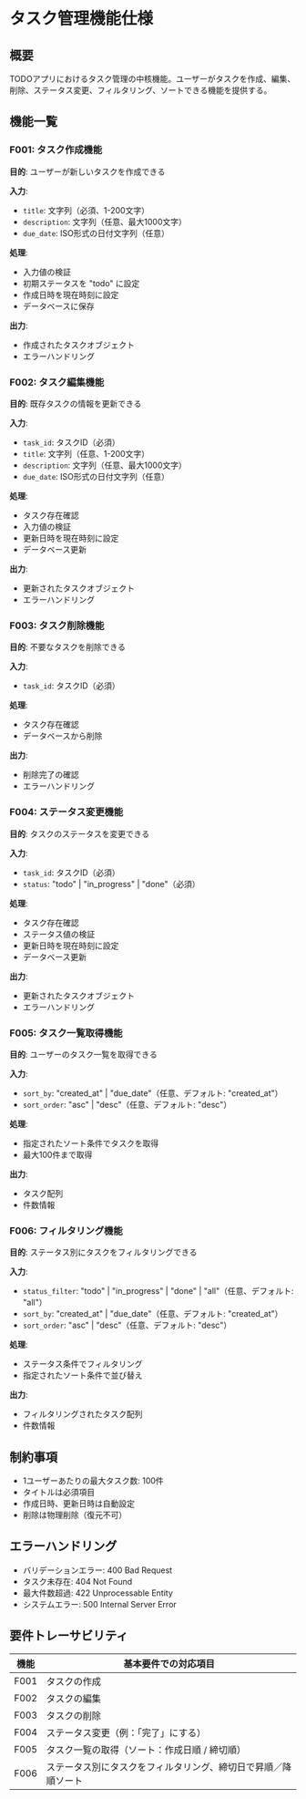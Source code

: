 # タスク管理機能仕様

## 概要

TODOアプリにおけるタスク管理の中核機能。ユーザーがタスクを作成、編集、削除、ステータス変更、フィルタリング、ソートできる機能を提供する。

## 機能一覧

### F001: タスク作成機能
**目的**: ユーザーが新しいタスクを作成できる

**入力**:
- `title`: 文字列（必須、1-200文字）
- `description`: 文字列（任意、最大1000文字）
- `due_date`: ISO形式の日付文字列（任意）

**処理**:
- 入力値の検証
- 初期ステータスを "todo" に設定
- 作成日時を現在時刻に設定
- データベースに保存

**出力**:
- 作成されたタスクオブジェクト
- エラーハンドリング

### F002: タスク編集機能
**目的**: 既存タスクの情報を更新できる

**入力**:
- `task_id`: タスクID（必須）
- `title`: 文字列（任意、1-200文字）
- `description`: 文字列（任意、最大1000文字）  
- `due_date`: ISO形式の日付文字列（任意）

**処理**:
- タスク存在確認
- 入力値の検証
- 更新日時を現在時刻に設定
- データベース更新

**出力**:
- 更新されたタスクオブジェクト
- エラーハンドリング

### F003: タスク削除機能
**目的**: 不要なタスクを削除できる

**入力**:
- `task_id`: タスクID（必須）

**処理**:
- タスク存在確認
- データベースから削除

**出力**:
- 削除完了の確認
- エラーハンドリング

### F004: ステータス変更機能
**目的**: タスクのステータスを変更できる

**入力**:
- `task_id`: タスクID（必須）
- `status`: "todo" | "in_progress" | "done"（必須）

**処理**:
- タスク存在確認
- ステータス値の検証
- 更新日時を現在時刻に設定
- データベース更新

**出力**:
- 更新されたタスクオブジェクト
- エラーハンドリング

### F005: タスク一覧取得機能
**目的**: ユーザーのタスク一覧を取得できる

**入力**:
- `sort_by`: "created_at" | "due_date"（任意、デフォルト: "created_at"）
- `sort_order`: "asc" | "desc"（任意、デフォルト: "desc"）

**処理**:
- 指定されたソート条件でタスクを取得
- 最大100件まで取得

**出力**:
- タスク配列
- 件数情報

### F006: フィルタリング機能
**目的**: ステータス別にタスクをフィルタリングできる

**入力**:
- `status_filter`: "todo" | "in_progress" | "done" | "all"（任意、デフォルト: "all"）
- `sort_by`: "created_at" | "due_date"（任意、デフォルト: "created_at"）
- `sort_order`: "asc" | "desc"（任意、デフォルト: "desc"）

**処理**:
- ステータス条件でフィルタリング
- 指定されたソート条件で並び替え

**出力**:
- フィルタリングされたタスク配列
- 件数情報

## 制約事項

- 1ユーザーあたりの最大タスク数: 100件
- タイトルは必須項目
- 作成日時、更新日時は自動設定
- 削除は物理削除（復元不可）

## エラーハンドリング

- バリデーションエラー: 400 Bad Request
- タスク未存在: 404 Not Found  
- 最大件数超過: 422 Unprocessable Entity
- システムエラー: 500 Internal Server Error

## 要件トレーサビリティ

| 機能 | 基本要件での対応項目 |
|------|---------------------|
| F001 | タスクの作成 |
| F002 | タスクの編集 |
| F003 | タスクの削除 |
| F004 | ステータス変更（例：「完了」にする） |
| F005 | タスク一覧の取得（ソート：作成日順 / 締切順） |
| F006 | ステータス別にタスクをフィルタリング、締切日で昇順／降順ソート |